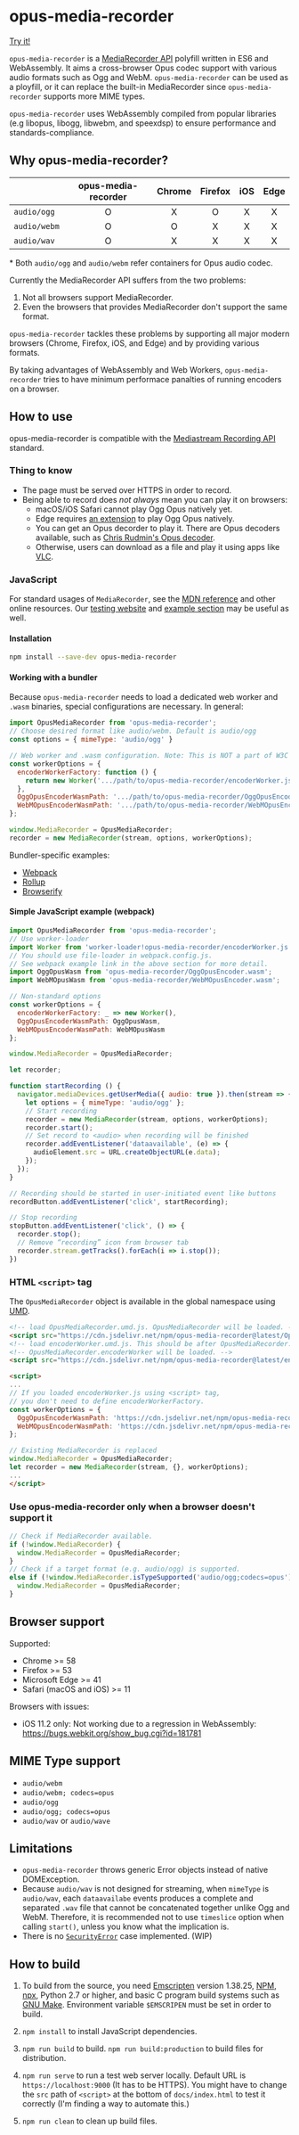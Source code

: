 # opus-media-recorder

[Try it!](https://kbumsik.io/opus-media-recorder/)

`opus-media-recorder` is a [MediaRecorder API](https://w3c.github.io/mediacapture-record/#mediarecorder-api) polyfill written in ES6 and WebAssembly. It aims a cross-browser Opus codec support with various audio formats such as Ogg and WebM. `opus-media-recorder` can be used as a ployfill, or it can replace the built-in MediaRecorder since `opus-media-recorder` supports more MIME types.

`opus-media-recorder` uses WebAssembly compiled from popular libraries (e.g libopus, libogg, libwebm, and speexdsp) to ensure performance and standards-compliance.

## Why opus-media-recorder?

|              | opus-media-recorder | Chrome | Firefox | iOS | Edge |
|--------------|:-------------------:|:------:|:-------:|:---:|:----:|
| `audio/ogg`  |          O          |    X   |    O    |  X  |   X  |
| `audio/webm` |          O          |    O   |    X    |  X  |   X  |
| `audio/wav`  |          O          |    X   |    X    |  X  |   X  |

\* Both `audio/ogg` and `audio/webm` refer containers for Opus audio codec.

Currently the MediaRecorder API suffers from the two problems:

1. Not all browsers support MediaRecorder.
2. Even the browsers that provides MediaRecorder don't support the same format.

`opus-media-recorder` tackles these problems by supporting all major modern browsers (Chrome, Firefox, iOS, and Edge) and by providing various formats.

By taking advantages of WebAssembly and Web Workers, `opus-media-recorder` tries to have minimum performace panalties of running encoders on a browser.

## How to use

opus-media-recorder is compatible with the [Mediastream Recording API](https://developer.mozilla.org/en-US/docs/Web/API/MediaRecorder) standard.

### Thing to know

* The page must be served over HTTPS in order to record.
* Being able to record does *not always* mean you can play it on browsers:
  * macOS/iOS Safari cannot play Ogg Opus natively yet.
  * Edge requires [an extension](https://wpdev.uservoice.com/forums/257854-microsoft-edge-developer/suggestions/6513488-ogg-vorbis-and-opus-audio-formats-support-firefox) to play Ogg Opus natively.
  * You can get an Opus decorder to play it. There are Opus decoders available, such as [Chris Rudmin's Opus decoder](https://github.com/chris-rudmin/opus-recorder).
  * Otherwise, users can download as a file and play it using apps like [VLC](https://www.videolan.org/vlc/index.html).

### JavaScript

For standard usages of `MediaRecorder`, see the [MDN reference](https://developer.mozilla.org/en-US/docs/Web/API/MediaRecorder) and other online resources. Our [testing website](docs) and [example section](example) may be useful as well.
#### Installation

```bash
npm install --save-dev opus-media-recorder
```

#### Working with a bundler

Because `opus-media-recorder` needs to load a dedicated web worker and `.wasm` binaries, special configurations are necessary. In general:

```javascript
import OpusMediaRecorder from 'opus-media-recorder';
// Choose desired format like audio/webm. Default is audio/ogg
const options = { mimeType: 'audio/ogg' }

// Web worker and .wasm configuration. Note: This is NOT a part of W3C standard.
const workerOptions = {
  encoderWorkerFactory: function () {
    return new Worker('.../path/to/opus-media-recorder/encoderWorker.js')
  },
  OggOpusEncoderWasmPath: '.../path/to/opus-media-recorder/OggOpusEncoder.wasm',
  WebMOpusEncoderWasmPath: '.../path/to/opus-media-recorder/WebMOpusEncoder.wasm'
};

window.MediaRecorder = OpusMediaRecorder;
recorder = new MediaRecorder(stream, options, workerOptions);
```

Bundler-specific examples:

* [Webpack](example/webpack)
* [Rollup](example/rollup)
* [Browserify](example/browserify)

#### Simple JavaScript example (webpack)

```javascript
import OpusMediaRecorder from 'opus-media-recorder';
// Use worker-loader
import Worker from 'worker-loader!opus-media-recorder/encoderWorker.js';
// You should use file-loader in webpack.config.js.
// See webpack example link in the above section for more detail.
import OggOpusWasm from 'opus-media-recorder/OggOpusEncoder.wasm';
import WebMOpusWasm from 'opus-media-recorder/WebMOpusEncoder.wasm';

// Non-standard options
const workerOptions = {
  encoderWorkerFactory: _ => new Worker(),
  OggOpusEncoderWasmPath: OggOpusWasm,
  WebMOpusEncoderWasmPath: WebMOpusWasm
};

window.MediaRecorder = OpusMediaRecorder;

let recorder;

function startRecording () {
  navigator.mediaDevices.getUserMedia({ audio: true }).then(stream => {
    let options = { mimeType: 'audio/ogg' };
    // Start recording
    recorder = new MediaRecorder(stream, options, workerOptions);
    recorder.start();
    // Set record to <audio> when recording will be finished
    recorder.addEventListener('dataavailable', (e) => {
      audioElement.src = URL.createObjectURL(e.data);
    });
  });
}

// Recording should be started in user-initiated event like buttons
recordButton.addEventListener('click', startRecording);

// Stop recording
stopButton.addEventListener('click', () => {
  recorder.stop();
  // Remove “recording” icon from browser tab
  recorder.stream.getTracks().forEach(i => i.stop());
})
```

### HTML `<script>` tag

The `OpusMediaRecorder` object is available in the global namespace using [UMD](https://github.com/umdjs/umd).

```html
<!-- load OpusMediaRecorder.umd.js. OpusMediaRecorder will be loaded. -->
<script src="https://cdn.jsdelivr.net/npm/opus-media-recorder@latest/OpusMediaRecorder.umd.js"></script>
<!-- load encoderWorker.umd.js. This should be after OpusMediaRecorder. -->
<!-- OpusMediaRecorder.encoderWorker will be loaded. -->
<script src="https://cdn.jsdelivr.net/npm/opus-media-recorder@latest/encoderWorker.umd.js"></script>

<script>
...
// If you loaded encoderWorker.js using <script> tag,
// you don't need to define encoderWorkerFactory.
const workerOptions = {
  OggOpusEncoderWasmPath: 'https://cdn.jsdelivr.net/npm/opus-media-recorder@latest/OggOpusEncoder.wasm',
  WebMOpusEncoderWasmPath: 'https://cdn.jsdelivr.net/npm/opus-media-recorder@latest/WebMOpusEncoder.wasm'
};

// Existing MediaRecorder is replaced
window.MediaRecorder = OpusMediaRecorder;
let recorder = new MediaRecorder(stream, {}, workerOptions);
...
</script>
```

### Use opus-media-recorder only when a browser doesn't support it

```javascript
// Check if MediaRecorder available.
if (!window.MediaRecorder) {
  window.MediaRecorder = OpusMediaRecorder;
}
// Check if a target format (e.g. audio/ogg) is supported.
else if (!window.MediaRecorder.isTypeSupported('audio/ogg;codecs=opus')) {
  window.MediaRecorder = OpusMediaRecorder;
}
```

## Browser support

Supported:

* Chrome >= 58
* Firefox >= 53
* Microsoft Edge >= 41
* Safari (macOS and iOS) >= 11

Browsers with issues:

* iOS 11.2 only: Not working due to a regression in WebAssembly: https://bugs.webkit.org/show_bug.cgi?id=181781

## MIME Type support

* `audio/webm`
* `audio/webm; codecs=opus`
* `audio/ogg`
* `audio/ogg; codecs=opus`
* `audio/wav` or `audio/wave`

## Limitations

* `opus-media-recorder` throws generic Error objects instead of native DOMException.
* Because `audio/wav` is not designed for streaming, when `mimeType` is `audio/wav`, each `dataavailabe` events produces a complete and separated `.wav` file that cannot be concatenated together unlike Ogg and WebM. Therefore, it is recommended not to use `timeslice` option when calling `start()`, unless you know what the implication is.
* There is no [`SecurityError`](https://w3c.github.io/mediacapture-record/#exception-summary) case implemented. (WIP)

## How to build

1. To build from the source, you need [Emscripten](https://github.com/kripken/emscripten) version 1.38.25, [NPM](https://www.npmjs.com/), [npx](https://www.npmjs.com/package/npx), Python 2.7 or higher, and basic C program build systems such as [GNU Make](https://www.gnu.org/software/make/). Environment variable `$EMSCRIPEN` must be set in order to build.

2. `npm install` to install JavaScript dependencies.

3. `npm run build` to build. `npm run build:production` to build files for distribution.

4. `npm run serve` to run a test web server locally. Default URL is `https://localhost:9000` (It has to be HTTPS). You might have to change the `src` path of `<script>` at the bottom of `docs/index.html` to test it correctly (I'm finding a way to automate this.)

5. `npm run clean` to clean up build files.
